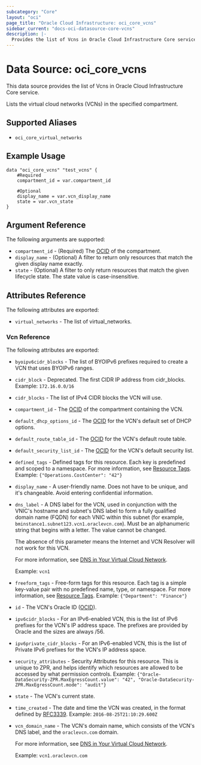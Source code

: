 ```yaml
---
subcategory: "Core"
layout: "oci"
page_title: "Oracle Cloud Infrastructure: oci_core_vcns"
sidebar_current: "docs-oci-datasource-core-vcns"
description: |-
  Provides the list of Vcns in Oracle Cloud Infrastructure Core service
---
```


# Data Source: oci_core_vcns
This data source provides the list of Vcns in Oracle Cloud Infrastructure Core service.

Lists the virtual cloud networks (VCNs) in the specified compartment.


## Supported Aliases

* `oci_core_virtual_networks`

## Example Usage

```hcl
data "oci_core_vcns" "test_vcns" {
	#Required
	compartment_id = var.compartment_id

	#Optional
	display_name = var.vcn_display_name
	state = var.vcn_state
}
```

## Argument Reference

The following arguments are supported:

* `compartment_id` - (Required) The [OCID](https://docs.cloud.oracle.com/iaas/Content/General/Concepts/identifiers.htm) of the compartment.
* `display_name` - (Optional) A filter to return only resources that match the given display name exactly. 
* `state` - (Optional) A filter to only return resources that match the given lifecycle state. The state value is case-insensitive. 


## Attributes Reference

The following attributes are exported:

* `virtual_networks` - The list of virtual_networks.

### Vcn Reference

The following attributes are exported:

* `byoipv6cidr_blocks` - The list of BYOIPv6 prefixes required to create a VCN that uses BYOIPv6 ranges. 
* `cidr_block` - Deprecated. The first CIDR IP address from cidr_blocks.  Example: `172.16.0.0/16` 
* `cidr_blocks` - The list of IPv4 CIDR blocks the VCN will use. 
* `compartment_id` - The [OCID](https://docs.cloud.oracle.com/iaas/Content/General/Concepts/identifiers.htm) of the compartment containing the VCN.
* `default_dhcp_options_id` - The [OCID](https://docs.cloud.oracle.com/iaas/Content/General/Concepts/identifiers.htm) for the VCN's default set of DHCP options. 
* `default_route_table_id` - The [OCID](https://docs.cloud.oracle.com/iaas/Content/General/Concepts/identifiers.htm) for the VCN's default route table.
* `default_security_list_id` - The [OCID](https://docs.cloud.oracle.com/iaas/Content/General/Concepts/identifiers.htm) for the VCN's default security list.
* `defined_tags` - Defined tags for this resource. Each key is predefined and scoped to a namespace. For more information, see [Resource Tags](https://docs.cloud.oracle.com/iaas/Content/General/Concepts/resourcetags.htm).  Example: `{"Operations.CostCenter": "42"}` 
* `display_name` - A user-friendly name. Does not have to be unique, and it's changeable. Avoid entering confidential information. 
* `dns_label` - A DNS label for the VCN, used in conjunction with the VNIC's hostname and subnet's DNS label to form a fully qualified domain name (FQDN) for each VNIC within this subnet (for example, `bminstance1.subnet123.vcn1.oraclevcn.com`). Must be an alphanumeric string that begins with a letter. The value cannot be changed.

	The absence of this parameter means the Internet and VCN Resolver will not work for this VCN.

	For more information, see [DNS in Your Virtual Cloud Network](https://docs.cloud.oracle.com/iaas/Content/Network/Concepts/dns.htm).

	Example: `vcn1` 
* `freeform_tags` - Free-form tags for this resource. Each tag is a simple key-value pair with no predefined name, type, or namespace. For more information, see [Resource Tags](https://docs.cloud.oracle.com/iaas/Content/General/Concepts/resourcetags.htm).  Example: `{"Department": "Finance"}` 
* `id` - The VCN's Oracle ID ([OCID](https://docs.cloud.oracle.com/iaas/Content/General/Concepts/identifiers.htm)).
* `ipv6cidr_blocks` - For an IPv6-enabled VCN, this is the list of IPv6 prefixes for the VCN's IP address space. The prefixes are provided by Oracle and the sizes are always /56. 
* `ipv6private_cidr_blocks` - For an IPv6-enabled VCN, this is the list of Private IPv6 prefixes for the VCN's IP address space. 
* `security_attributes` - Security Attributes for this resource. This is unique to ZPR, and helps identify which resources are allowed to be accessed by what permission controls.  Example: `{"Oracle-DataSecurity-ZPR.MaxEgressCount.value": "42", "Oracle-DataSecurity-ZPR.MaxEgressCount.mode": "audit"}` 
* `state` - The VCN's current state.
* `time_created` - The date and time the VCN was created, in the format defined by [RFC3339](https://tools.ietf.org/html/rfc3339).  Example: `2016-08-25T21:10:29.600Z` 
* `vcn_domain_name` - The VCN's domain name, which consists of the VCN's DNS label, and the `oraclevcn.com` domain.

	For more information, see [DNS in Your Virtual Cloud Network](https://docs.cloud.oracle.com/iaas/Content/Network/Concepts/dns.htm).

	Example: `vcn1.oraclevcn.com` 

